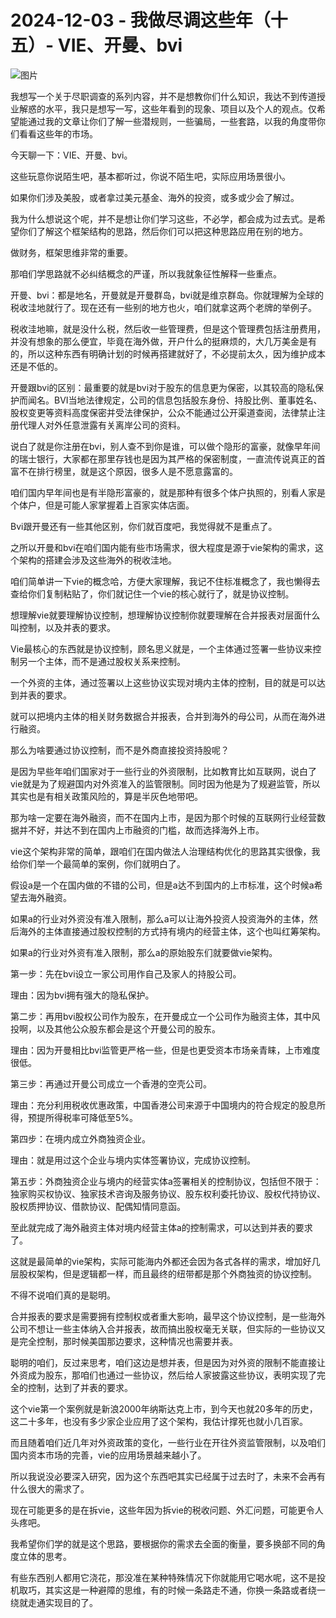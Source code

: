 # 2024-12-03 - 我做尽调这些年（十五）- VIE、开曼、bvi

![图片](https://mmbiz.qpic.cn/mmbiz_jpg/JTrAVGgvYRGwWQjxI1MCtSzy6wkcXouJx7tbqCqvq0t2USiacZBj0wp48Z2NydJ1X5TFHxLqE8zEbYB0Bx2a8Qg/640?wx_fmt=jpeg&from=appmsg&tp=webp&wxfrom=5&wx_lazy=1)

我想写一个关于尽职调查的系列内容，并不是想教你们什么知识，我达不到传道授业解惑的水平，我只是想写一写，这些年看到的现象、项目以及个人的观点。仅希望能通过我的文章让你们了解一些潜规则，一些骗局，一些套路，以我的角度带你们看看这些年的市场。

今天聊一下：VIE、开曼、bvi。

这些玩意你说陌生吧，基本都听过，你说不陌生吧，实际应用场景很小。

如果你们涉及美股，或者拿过美元基金、海外的投资，或多或少会了解过。

我为什么想说这个呢，并不是想让你们学习这些，不必学，都会成为过去式。是希望你们了解这个框架结构的思路，然后你们可以把这种思路应用在别的地方。

做财务，框架思维非常的重要。

那咱们学思路就不必纠结概念的严谨，所以我就象征性解释一些重点。

开曼、bvi：都是地名，开曼就是开曼群岛，bvi就是维京群岛。你就理解为全球的税收洼地就行了。现在还有一些别的地方也火，咱们就拿这两个老牌的举例子。

税收洼地嘛，就是没什么税，然后收一些管理费，但是这个管理费包括注册费用，并没有想象的那么便宜，毕竟在海外做，开户什么的挺麻烦的，大几万美金是有的，所以这种东西有明确计划的时候再搭建就好了，不必提前太久，因为维护成本还是不低的。

开曼跟bvi的区别：最重要的就是bvi对于股东的信息更为保密，以其较高的隐私保护而闻名。BVI当地法律规定，公司的信息包括股东身份、持股比例、董事姓名、股权变更等资料高度保密并受法律保护，公众不能通过公开渠道查阅，法律禁止注册代理人对外任意泄露有关离岸公司的资料。

说白了就是你注册在bvi，别人查不到你是谁，可以做个隐形的富豪，就像早年间的瑞士银行，大家都在那里存钱也是因为其严格的保密制度，一直流传说真正的首富不在排行榜里，就是这个原因，很多人是不愿意露富的。

咱们国内早年间也是有半隐形富豪的，就是那种有很多个体户执照的，别看人家是个体户，但是可能人家掌握着上百家实体店面。

Bvi跟开曼还有一些其他区别，你们就百度吧，我觉得就不是重点了。

之所以开曼和bvi在咱们国内能有些市场需求，很大程度是源于vie架构的需求，这个架构的搭建会涉及这些海外的税收洼地。

咱们简单讲一下vie的概念哈，方便大家理解，我记不住标准概念了，我也懒得去查给你们复制粘贴了，你们就记住一个vie的核心就行了，就是协议控制。

想理解vie就要理解协议控制，想理解协议控制你就要理解在合并报表对层面什么叫控制，以及并表的要求。

Vie最核心的东西就是协议控制，顾名思义就是，一个主体通过签署一些协议来控制另一个主体，而不是通过股权关系来控制。



一个外资的主体，通过签署以上这些协议实现对境内主体的控制，目的就是可以达到并表的要求。

就可以把境内主体的相关财务数据合并报表，合并到海外的母公司，从而在海外进行融资。

那么为啥要通过协议控制，而不是外商直接投资持股呢？

是因为早些年咱们国家对于一些行业的外资限制，比如教育比如互联网，说白了vie就是为了规避国内对外资准入的监管限制。同时因为他是为了规避监管，所以其实也是有相关政策风险的，算是半灰色地带吧。

那为啥一定要在海外融资，而不在国内上市，是因为那个时候的互联网行业经营数据并不好，并达不到在国内上市融资的门槛，故而选择海外上市。

vie这个架构非常的简单，跟咱们在国内做法人治理结构优化的思路其实很像，我给你们举一个最简单的案例，你们就明白了。

假设a是一个在国内做的不错的公司，但是a达不到国内的上市标准，这个时候a希望去海外融资。

如果a的行业对外资没有准入限制，那么a可以让海外投资人投资海外的主体，然后海外的主体直接通过股权控制的方式持有境内的经营主体，这个也叫红筹架构。

如果a的行业对外资有准入限制，那么a的原始股东们就要做vie架构。

第一步：先在bvi设立一家公司用作自己及家人的持股公司。

理由：因为bvi拥有强大的隐私保护。

第二步：再用bvi股权公司作为股东，在开曼成立一个公司作为融资主体，其中风投啊，以及其他公众股东都会是这个开曼公司的股东。

理由：因为开曼相比bvi监管更严格一些，但是也更受资本市场亲青睐，上市难度很低。

第三步：再通过开曼公司成立一个香港的空壳公司。

理由：充分利用税收优惠政策，中国香港公司来源于中国境内的符合规定的股息所得，预提所得税率可降低至5%。

第四步：在境内成立外商独资企业。

理由：就是用过这个企业与境内实体签署协议，完成协议控制。

第五步：外商独资企业与境内的经营实体a签署相关的控制协议，包括但不限于：独家购买权协议、独家技术咨询及服务协议、股东权利委托协议、股权代持协议、股权质押协议、借款协议、配偶知情同意函。

至此就完成了海外融资主体对境内经营主体a的控制需求，可以达到并表的要求了。

这就是最简单的vie架构，实际可能海内外都还会因为各式各样的需求，增加好几层股权架构，但是逻辑都一样，而且最终的纽带都是那个外商独资的协议控制。

不得不说咱们真的是聪明。

合并报表的要求是需要拥有控制权或者重大影响，最早这个协议控制，是一些海外公司不想让一些主体纳入合并报表，故而搞出股权毫无关联，但实际的一些协议又是完全控制，那时候美国那边要求，这种情况也需要并表。

聪明的咱们，反过来思考，咱们这边是想并表，但是因为对外资的限制不能直接让外资成为股东，那咱们也通过一些协议，然后给人家披露这些协议，表明实现了完全的控制，达到了并表的要求。

这个vie第一个案例就是新浪2000年纳斯达克上市，到今天也就20多年的历史，这二十多年，也没有多少家企业应用了这个架构，我估计撑死也就小几百家。

而且随着咱们近几年对外资政策的变化，一些行业在开往外资监管限制，以及咱们国内资本市场的完善，vie的应用场景越来越小了。

所以我说没必要深入研究，因为这个东西吧其实已经属于过去时了，未来不会再有什么很大的需求了。

现在可能更多的是在拆vie，这些年因为拆vie的税收问题、外汇问题，可能更令人头疼吧。

我希望你们学的就是这个思路，要根据你的需求去全面的衡量，要多换部不同的角度立体的思考。

有些东西别人都用它浇花，那没准在某种特殊情况下你就能用它喝水呢，这不是投机取巧，其实这是一种避障的思维，有的时候一条路走不通，你换一条路或者绕一绕就走通实现目的了。